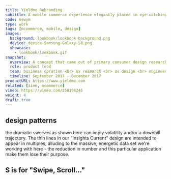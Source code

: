 ```yaml
---
title: Yieldmo Rebranding
subtitle: A mobile commerce experience elegantly placed in eye-catching, interactive brand context that helps product showcase and drives user engagement. 
code: newym
type: work
tags: [mcommerce, mobile, design]
images:
  background: lookbook/lookbook-background.png
  device: device-Samsung-Galaxy-S8.png
  showcase: 
    - lookbook/lookbook.gif
snapshot:
  overview: A concept that came out of primary consumer design research on how people discover and purchase brands/products, Lookbook presents a group of products in their natural setting (a room of furniture, a model wearing clothing items, etc.), and allows individual items to be clicked to explore more within the format.
  role: product lead
  team: business opration <br> ux research <br> ux design <br> engineering <br> a/b testing <br> data insights
  timeline: September 2017 - December 2017
productURL: https://www.yieldmo.com
related: [zine, mcommerce]
vimeo: https://vimeo.com/250196245
weight: 4
draft: true
---
```



## design patterns

the dramatic swerves as shown here can imply volatility and/or a downhill trajectory. The thin lines in our "Insights Current" design are intended to appear in multiples, alluding to the massive, energetic data set we're working with here - the reduction in number and this particular application make them lose their purpose.

## S is for "Swipe, Scroll..."